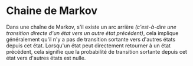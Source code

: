 # Chaine de Markov

Dans une chaîne de Markov, s'il existe un arc arrière *(c'est-à-dire une transition directe d'un état vers un autre état précédent)*, cela implique généralement qu'il n'y a pas de transition sortante vers d'autres états depuis cet état. Lorsqu'un état peut directement retourner à un état précédent, cela signifie que la probabilité de transition sortante depuis cet état vers d'autres états est nulle.